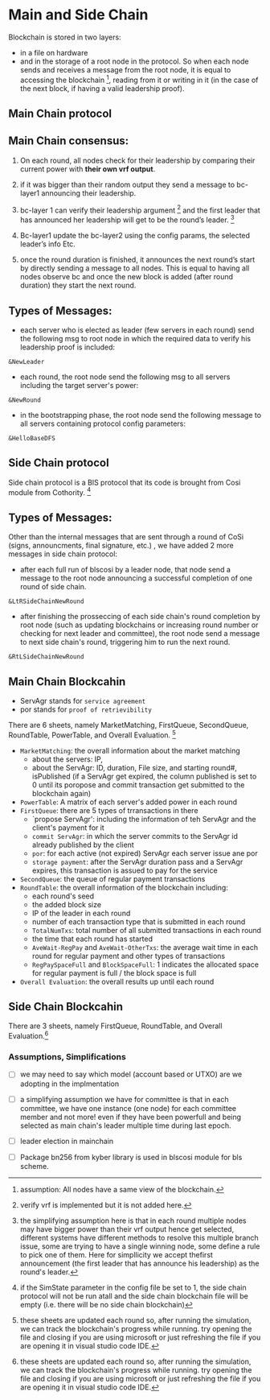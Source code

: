 # Main and Side Chain #

Blockchain is stored in two layers: 
- in a file on hardware 
- and in the storage of a root node in the protocol. 
So when each node sends and receives a message from the root node, it is equal to accessing the blockchain [^bcassump], reading from it or writing in it (in the case of the next block, if having a valid leadership proof).

## Main Chain protocol ##

Main Chain consensus:
--------------------------

1. On each round, all nodes check for their leadership by comparing their current power with **their own vrf output**.

2. if it was bigger than their random output they send a message to bc-layer1 announcing their leadership.

3. bc-layer 1 can verify their leadership argument [^vrf] and the first leader that has announced her leadership will get to be the round’s leader. [^mcleaderassump]

4. Bc-layer1 update the bc-layer2 using the config params, the selected leader’s info Etc.

5. once the round duration is finished, it announces the next round’s start by directly sending a message to all nodes. This is equal to having all nodes observe bc and once the new block is added (after round duration) they start the next round.

Types of Messages:
--------------------------------------------
- each server who is elected as leader (few servers in each round) send the following msg to root node in which the required data to verify his leadership proof is included: 
 ```
 &NewLeader
 ```
- each round, the root node send the following msg to all servers including the target server's power:
```
&NewRound
```
- in the bootstrapping phase, the root node send the following message to all servers containing protocol config parameters:
```	
&HelloBaseDFS
```

## Side Chain protocol ## 
Side chain protocol is a BlS protocol that its code is brought from Cosi module from Cothority. [^sc]

Types of Messages:
--------------------------------------------
Other than the internal messages that are sent through a round of CoSi (signs, announcments, final signature, etc.) , we have added 2 more messages in side chain protocol:

- after each full run of blscosi by a leader node, that node send a message to the root node announcing a successful completion of one round of side chain.
```
&LtRSideChainNewRound
```
- after finishing the prosseccing of each side chain's round completion by root node (such as updating blockchains or increasing round number or checking for next leader and committee), the root node send a message to next side chain's round, triggering him to run the next round.
```
&RtLSideChainNewRound
```


## Main Chain Blockcahin ##

- ServAgr stands for `service agreement`
- por stands for `proof of retrievibility`

There are 6 sheets, namely MarketMatching, FirstQueue, SecondQueue, RoundTable, PowerTable, and Overall Evaluation. [^sheets]

- `MarketMatching`: the overall information about the market matching
    - about the servers: IP, 
    - about the ServAgr: ID, duration, File size, and starting round#, isPublished (if a ServAgr get expired, the column published is set to 0 until its poropose and commit transaction get submitted to the blockchain again)
- `PowerTable`: A matrix of each server's added power in each round
- `FirstQueue`: there are 5 types of trransactions in there
    - `propose ServAgr': including the information of teh ServAgr and the client's payment for it
    - `commit ServAgr`: in which the server commits to the ServAgr id already published by the client
    - `por`: for each active (not expired) ServAgr each server issue ane por
    - `storage payment`: after the ServAgr duration pass and a ServAgr expires, this transaction is assued to pay for the service
- `SecondQueue`: the queue of regular payment transactions
- `RoundTable`: the overall information of the blockchain including:
    - each round's seed
    - the added block size
    - IP of the leader in each round
    - number of each transaction type that is submitted in each round
    - `TotalNumTxs`: total number of all submitted transactions in each round
    - the time that each round has started
    - `AveWait-RegPay` and `AveWait-OtherTxs`: the average wait time in each round for regular payment and other types of transactions
    - `RegPaySpaceFull` and `BlockSpaceFull`: 1 indicates the allocated space for regular payment is full /  the block space is full
- `Overall Evaluation`: the overall results up until each round


## Side Chain Blockcahin ##

There are 3 sheets, namely FirstQueue, RoundTable, and Overall Evaluation.[^sheets]

### Assumptions, Simplifications ###
- [ ] we may need to say which model (account based or UTXO) are we adopting in the implmentation
- [ ] a simplifying assumption we have for committee is that in each committee, we have one instance (one node) for each committee member and not more! even if they have been powerfull and being selected as main chain's leader multiple time during last epoch.
- [ ] leader election in mainchain
- [ ] Package bn256 from kyber library is used in blscosi module for bls scheme.



<!--FootNote-->
[^bcassump]: assumption: All nodes have a same view of the blockchain.
[^vrf]: verify vrf is implemented but it is not added here.
[^sc]: if the SimState parameter in the config file be set to 1, the side chain protocol will not be run atall and the side chain blockchain file will be empty (i.e. there will be no side chain blockchain)
[^sheets]: these sheets are updated each round so, after running the simulation, we can track the blockchain's progress while running. try opening the file and closing if you are using microsoft or just refreshing the file if you are opening it in visual studio code IDE.
[^mcleaderassump]: the simplifying assumption here is that in each round multiple nodes may have bigger power than their vrf output hence get selected, different systems have different methods to resolve this multiple branch issue, some are trying to have a single winning node, some define a rule to pick one of them. Here for simpllicity we accept thefirst announcement (the first leader that has announce his leadership) as the round's leader.
<!--FootNote-->
